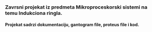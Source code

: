 ### Zavrsni projekat iz predmeta Mikroproceskorski sistemi na temu Indukciona ringla.
#### Projekat sadrzi dokumentaciju, gantogram file, proteus file i kod.

